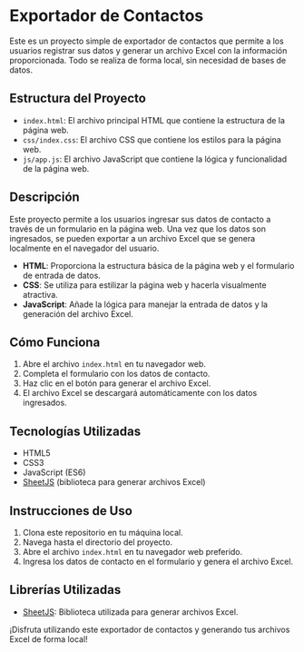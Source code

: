 # Exportador de Contactos

Este es un proyecto simple de exportador de contactos que permite a los usuarios registrar sus datos y generar un archivo Excel con la información proporcionada. Todo se realiza de forma local, sin necesidad de bases de datos.

## Estructura del Proyecto

- `index.html`: El archivo principal HTML que contiene la estructura de la página web.
- `css/index.css`: El archivo CSS que contiene los estilos para la página web.
- `js/app.js`: El archivo JavaScript que contiene la lógica y funcionalidad de la página web.

## Descripción

Este proyecto permite a los usuarios ingresar sus datos de contacto a través de un formulario en la página web. Una vez que los datos son ingresados, se pueden exportar a un archivo Excel que se genera localmente en el navegador del usuario.

- **HTML**: Proporciona la estructura básica de la página web y el formulario de entrada de datos.
- **CSS**: Se utiliza para estilizar la página web y hacerla visualmente atractiva.
- **JavaScript**: Añade la lógica para manejar la entrada de datos y la generación del archivo Excel.

## Cómo Funciona

1. Abre el archivo `index.html` en tu navegador web.
2. Completa el formulario con los datos de contacto.
3. Haz clic en el botón para generar el archivo Excel.
4. El archivo Excel se descargará automáticamente con los datos ingresados.

## Tecnologías Utilizadas

- HTML5
- CSS3
- JavaScript (ES6)
- [SheetJS](https://sheetjs.com/) (biblioteca para generar archivos Excel)

## Instrucciones de Uso

1. Clona este repositorio en tu máquina local.
2. Navega hasta el directorio del proyecto.
3. Abre el archivo `index.html` en tu navegador web preferido.
4. Ingresa los datos de contacto en el formulario y genera el archivo Excel.

## Librerías Utilizadas

- [SheetJS](https://cdnjs.cloudflare.com/ajax/libs/xlsx/0.18.5/xlsx.full.min.js): Biblioteca utilizada para generar archivos Excel.

¡Disfruta utilizando este exportador de contactos y generando tus archivos Excel de forma local!
